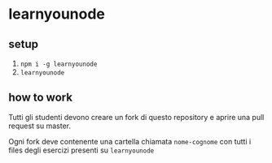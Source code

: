 # learnyounode

## setup

1. `npm i -g learnyounode`
2. `learnyounode`

## how to work

Tutti gli studenti devono creare un fork di questo repository e aprire una pull request su master.

Ogni fork deve contenente una cartella chiamata `nome-cognome` con tutti i files degli esercizi presenti su `learnyounode`
